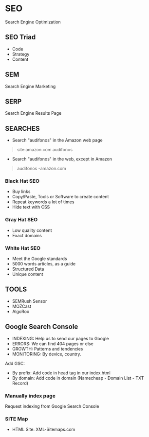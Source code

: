 # SEO

Search Engine Optimization <br/>

## SEO Triad

* Code
* Strategy
* Content

## SEM

Search Engine Marketing <br/>

## SERP

Search Engine Results Page <br/>


## SEARCHES

* Search "audifonos" in the Amazon web page
>site:amazon.com audifonos

* Search "audifonos" in the web, except in Amazon
>audifonos -amazon.com

### Black Hat SEO

* Buy links
* Copy/Paste, Tools or Software to create content
* Repeat keywords a lot of times
* Hide text with CSS

### Gray Hat SEO

* Low quality content
* Exact domains

### White Hat SEO

* Meet the Google standards
* 5000 words articles, as a guide
* Structured Data
* Unique content


## TOOLS

* SEMRush Sensor
* MOZCast
* AlgoRoo

## Google Search Console

* INDEXING: Help us to send our pages to Google
* ERRORS: We can find 404 pages or else
* GROWTH: Patterns and tendencies
* MONITORING: By device, country.

Add GSC:

* By prefix: Add code in head tag in our index.html
* By domain: Add code in domain (Namecheap - Domain List - TXT Record)

### Manually index page

Request indexing from Google Search Console <br/>

### SITE Map

* HTML Site: XML-Sitemaps.com


